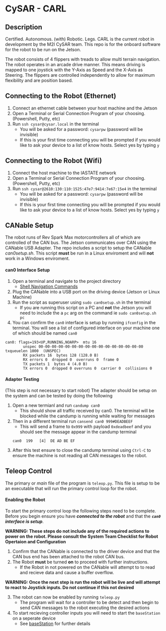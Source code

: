 # CySAR - CARL
## Description
Certified. Autonomous. (with) Robotic. Legs.
CARL is the current robot in development by the M2I CySAR team. This repo is for the onboard software for the robot to be run on the Jetson.

The robot consists of 4 flippers with treads to allow multi terrain navigation. The robot operates in an arcade drive manner. This means driving is mapped to one joystick with the Y-Axis as Speed and the X-Axis as Steering. The flippers are controlled independently to allow for maximum flexibility and are position based.

## Connecting to the Robot (Ethernet)
1. Connect an ethernet cable between your host machine and the Jetson
2. Open a Terminal or Serial Connection Program of your choosing. (Powershell, Putty, etc)
3. Run `ssh cysar@cysar.local` in the terminal
    - You will be asked for a password: `cysarpw` (password will be invisible)
    - If this is your first time connecting you will be prompted if you would like to ask your device to a list of know hosts. Select yes by typing `y`

## Connecting to the Robot (Wifi)
1. Connect the host machine to the IASTATE network
2. Open a Terminal or Serial Connection Program of your choosing. (Powershell, Putty, etc)
3. Run `ssh cysar@2610:130:110:1525:47e7:9414:7e67:15e4` in the terminal
    - You will be asked for a password: `cysarpw` (password will be invisible)
    - If this is your first time connecting you will be prompted if you would like to ask your device to a list of know hosts. Select yes by typing `y`

## CANable Setup
The robot runs of Rev Spark Max motorcontrollers all of which are controlled of the CAN bus. The Jetson communicates over CAN using the CANable USB Adapter. The repo includes a script to setup the CANable *can0setup.sh*. This script **must** be run in a Linux enviroment and will **not** work in a Windows enviroment.

#### can0 Interface Setup
1. Open a terminal and navigate to the project directory
    - [Shell Navigation Commands](https://www.guru99.com/linux-commands-cheat-sheet.html)
2. Plug the CANable into a USB port on the driving device (Jetson or Linux Machine)
3. Run the script as superuser using `sudo can0setup.sh` in the terminal
    - If you are running this script on a PC and **not** the Jetson you will need to include the a `pc` arg on the command ie `sudo can0setup.sh pc`
4. You can confirm the `can0` interface is setup by running `ifconfig` in the terminal. You will see a list of configured interface on your machine one of which should be named `can0`

```
can0: flags=193<UP,RUNNING,NOARP>  mtu 16
        unspec 00-00-00-00-00-00-00-00-00-00-00-00-00-00-00-00  txqueuelen 1000  (UNSPEC)
        RX packets 16  bytes 128 (128.0 B)
        RX errors 0  dropped 0  overruns 0  frame 0
        TX packets 1  bytes 4 (4.0 B)
        TX errors 0  dropped 0 overruns 0  carrier 0  collisions 0
```

#### Adapter Testing
(This step is not necessary to start robot)
The adapter should be setup on the system and can be tested by doing the following
1. Open a new termianl and run `candump can0`
    - This should show all traffic received by can0. The terminal will be blocked while the candump is running while waiting for messages
2. Then in a different terminal run `cansend can0 999#DEADBEEF`
    - This will send a frame to `0x999` with payload `0xdeadbeef` and you should see the message appear in the candump terminal
    ```
    can0  199   [4]  DE AD BE EF
    ```
3. After this test ensure to close the candump terminal using `Ctrl-C` to ensure the machine is not reading all CAN messages to the robot.

## Teleop Control
The primary or *main* file of the program is `teleop.py`. This file is setup to be an executable that will run the primary control loop for the robot.

#### Enabling the Robot
To start the primary control loop the following steps need to be complete. Before you begin ensure you have ***connected to the robot*** and that the ***`can0` interface is setup***.

**WARNING: These steps do not include any of the required actions to power on the robot. Please consult the System Team Checklist for Robot Opertaion and Configuration**
1. Confirm that the CANable is connected to the driver device and that the CAN bus end has been attached to the robot CAN bus.
2. The Robot **must** be turned **on** to proceed with further instructions.
    - If the Robot in not powered on the CANable will attempt to to read and recieve data and cause a buffer overflow.

**WARNING: Once the next step is run the robot will be live and will attempt to react to Joystick inputs. Do not continue if this not desired**

3. The robot can now be enabled by running `teleop.py`
    - The program will wait for a controller to be detect and then begin to send CAN messages to the robot executing the desired actions
4. To start recieving controller inputs you will need to start the `baseStation` on a seperate device
    - See [baseStation](https://github.com/M2I-CYSAR/baseStation#readme) for further details

